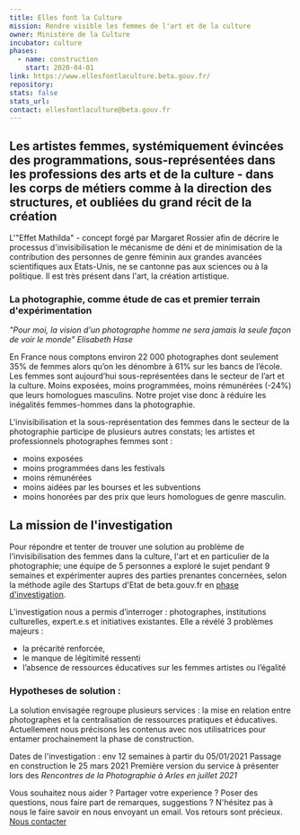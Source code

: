 ```yaml
---
title: Elles font la Culture
mission: Rendre visible les femmes de l'art et de la culture
owner: Ministère de la Culture
incubator: culture
phases:
  - name: construction
    start: 2020-04-01
link: https://www.ellesfontlaculture.beta.gouv.fr/
repository:
stats: false
stats_url:
contact: ellesfontlaculture@beta.gouv.fr
---
```



## Les artistes femmes, systémiquement évincées des programmations, sous-représentées dans les professions des arts et de la culture - dans les corps de métiers comme à la direction des structures, et oubliées du grand récit de la création

L'"Effet Mathilda" - concept forgé par Margaret Rossier afin de décrire le processus d'invisibilisation le mécanisme de déni et de minimisation de la contribution des personnes de genre féminin aux grandes avancées scientifiques aux Etats-Unis, ne se cantonne pas aux sciences ou à la politique. Il est très présent dans l'art, la création artistique. 

### La photographie, comme étude de cas et premier terrain d'expérimentation

_"Pour moi, la vision d'un photographe homme ne sera jamais la seule façon de voir le monde"
Elisabeth Hase_

En France nous comptons environ 22 000 photographes dont seulement 35% de femmes alors qu’on les dénombre à 61% sur les bancs de l’école. Les femmes sont aujourd’hui sous-représentées dans le secteur de l’art et la culture. Moins exposées, moins programmées, moins rémunérées (-24%) que leurs homologues masculins. Notre projet vise donc à réduire les inégalités femmes-hommes dans la photographie.

L'invisibilisation et la sous-représentation des femmes dans le secteur de la photographie participe de plusieurs autres constats; les artistes et professionnels photographes femmes sont : 
- moins exposées
- moins programmées dans les festivals
- moins rémunérées
- moins aidées par les bourses et les subventions
- moins honorées par des prix
que leurs homologues de genre masculin.


## La mission de l'investigation

Pour répondre et tenter de trouver une solution au problème de l'invisibilisation des femmes dans la culture, l'art et en particulier de la photographie; une équipe de 5 personnes a exploré le sujet pendant 9 semaines et expérimenter aupres des parties prenantes concernées, selon la méthode agile des Startups d'Etat de beta.gouv.fr en [phase d'investigation](https://beta.gouv.fr/approche/investigation).

L’investigation nous a permis d’interroger : photographes, institutions culturelles, expert.e.s et initiatives existantes. Elle a révélé 3 problèmes majeurs : 
- la précarité renforcée, 
- le manque de légitimité ressenti
- l’absence de ressources éducatives sur les femmes artistes ou l’égalité

### Hypotheses de solution :

La solution envisagée regroupe plusieurs services : la mise en relation entre photographes et la centralisation de ressources pratiques et éducatives. Actuellement nous précisons les contenus avec nos utilisatrices pour entamer prochainement la phase de construction.



Dates de l'investigation : env 12 semaines à partir du 05/01/2021
Passage en construction le 25 mars 2021
Première version du service à présenter lors des _Rencontres de la Photographie à Arles en juillet 2021_

Vous souhaitez nous aider ? Partager votre experience ? Poser des questions, nous faire part de remarques, suggestions ? 
N'hésitez pas à nous le faire savoir en nous envoyant un email. Vos retours sont précieux.
[Nous contacter](mailto:ellesfontlaculture@beta.gouv.fr)



